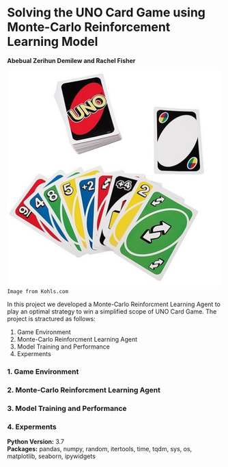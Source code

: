 # Solving the UNO Card Game using Monte-Carlo Reinforcement Learning Model
**Abebual Zerihun Demilew and Rachel Fisher**

![UNO Card Game](https://github.com/abebual/monte-carlo-reinforcement-learning-model/blob/main/uno.jpg) 
`Image from Kohls.com`

In this project we developed a Monte-Carlo Reinforcment Learning Agent to play an optimal strategy to win a simplified scope of UNO Card Game. The project is stractured as follows:
1. Game Environment 
2. Monte-Carlo Reinforcment Learning Agent 
3. Model Training and Performance 
4. Experments 


### 1. Game Environment 
### 2. Monte-Carlo Reinforcment Learning Agent 
### 3. Model Training and Performance 
### 4. Experments 

**Python Version:** 3.7  
**Packages:** pandas, numpy, random, itertools, time, tqdm, sys, os, matplotlib, seaborn, ipywidgets
